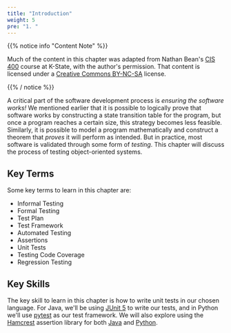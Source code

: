 ```yaml
---
title: "Introduction"
weight: 5
pre: "1. "
---
```


{{% notice info "Content Note" %}}

Much of the content in this chapter was adapted from Nathan Bean's [CIS 400](https://textbooks.cs.ksu.edu/cis400/1-object-orientation/04-testing/) course at K-State, with the author's permission. That content is licensed under a [Creative Commons BY-NC-SA](https://creativecommons.org/licenses/by-nc-sa/4.0/) license.

{{% / notice %}}

A critical part of the software development process is _ensuring the software works!_  We mentioned earlier that it is possible to logically prove that software works by constructing a state transition table for the program, but once a program reaches a certain size, this strategy becomes less feasible.  Similarly, it is possible to model a program mathematically and construct a theorem that _proves_ it will perform as intended.  But in practice, most software is validated through some form of _testing_.  This chapter will discuss the process of testing object-oriented systems.

## Key Terms

Some key terms to learn in this chapter are:

* Informal Testing
* Formal Testing
* Test Plan
* Test Framework
* Automated Testing
* Assertions
* Unit Tests
* Testing Code Coverage
* Regression Testing

## Key Skills

The key skill to learn in this chapter is how to write unit tests in our chosen language. For Java, we'll be using [JUnit 5](https://junit.org/junit5/docs/current/user-guide/) to write our tests, and in Python we'll use [pytest](https://docs.pytest.org/en/stable/) as our test framework. We will also explore using the [Hamcrest](http://hamcrest.org/) assertion library for both [Java](https://github.com/hamcrest/JavaHamcrest) and [Python](https://github.com/hamcrest/PyHamcrest). 
